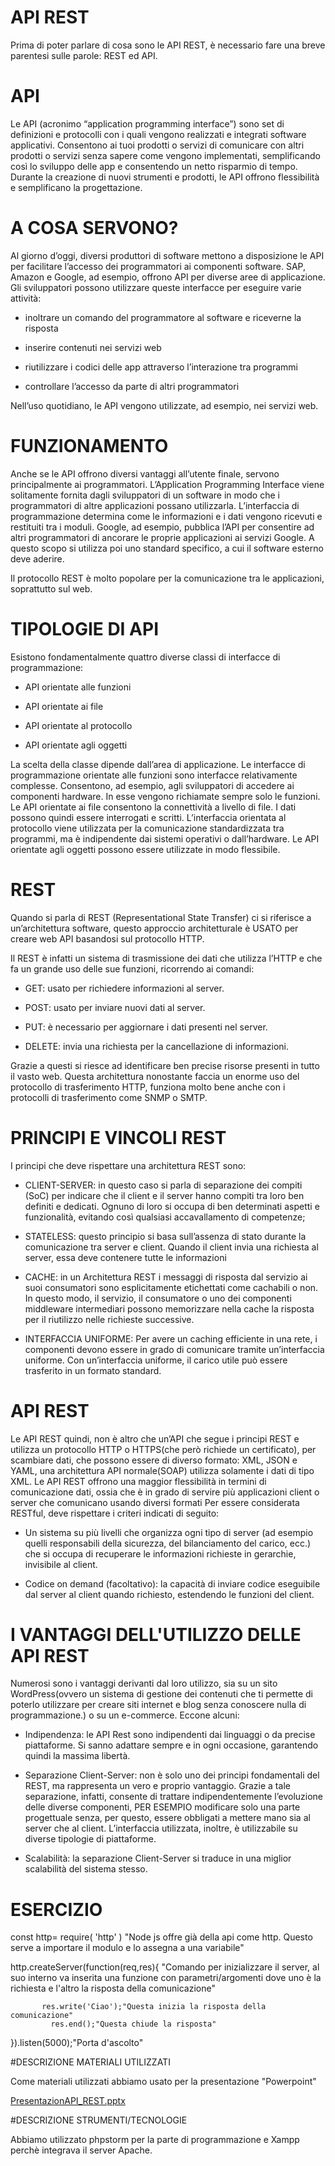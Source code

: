 
# API REST 

Prima di poter parlare di cosa sono le API REST, è necessario fare una breve parentesi sulle  parole: REST ed API. 
 
# API

Le API (acronimo “application programming interface”) sono set di definizioni e protocolli con i quali vengono realizzati e integrati software applicativi. Consentono ai tuoi prodotti o servizi di comunicare con altri prodotti o servizi senza sapere come vengono implementati, semplificando così lo sviluppo delle app e consentendo un netto risparmio di tempo. Durante la creazione di nuovi strumenti e prodotti, le API offrono flessibilità e semplificano la progettazione. 
 
# A COSA SERVONO?

Al giorno d’oggi, diversi produttori di software mettono a disposizione le API per facilitare l’accesso dei programmatori ai componenti software. SAP, Amazon e Google, ad esempio, offrono API per diverse aree di applicazione. Gli sviluppatori possono utilizzare queste interfacce per eseguire varie attività:

- inoltrare un comando del programmatore al software e riceverne la risposta

- inserire contenuti nei servizi web

- riutilizzare i codici delle app attraverso l’interazione tra programmi

- controllare l’accesso da parte di altri programmatori

Nell’uso quotidiano, le API vengono utilizzate, ad esempio, nei servizi web.

# FUNZIONAMENTO 

Anche se le API offrono diversi vantaggi all’utente finale, servono principalmente ai programmatori. L’Application Programming Interface viene solitamente fornita dagli sviluppatori di un software in modo che i programmatori di altre applicazioni possano utilizzarla. L’interfaccia di programmazione determina come le informazioni e i dati vengono ricevuti e restituiti tra i moduli. Google, ad esempio, pubblica l’API per consentire ad altri programmatori di ancorare le proprie applicazioni ai servizi Google. A questo scopo si utilizza poi uno standard specifico, a cui il software esterno deve aderire.

Il protocollo REST è molto popolare per la comunicazione tra le applicazioni, soprattutto sul web.

# TIPOLOGIE DI API 

Esistono fondamentalmente quattro diverse classi di interfacce di programmazione:

- API orientate alle funzioni  

- API orientate ai file 

- API orientate al protocollo  

- API orientate agli oggetti 

La scelta della classe dipende dall’area di applicazione. Le interfacce di programmazione orientate alle funzioni sono interfacce relativamente complesse. Consentono, ad esempio, agli sviluppatori di accedere ai componenti hardware. In esse vengono richiamate sempre solo le funzioni. Le API orientate ai file consentono la connettività a livello di file. I dati possono quindi essere interrogati e scritti. L’interfaccia orientata al protocollo viene utilizzata per la comunicazione standardizzata tra programmi, ma è indipendente dai sistemi operativi o dall’hardware. Le API orientate agli oggetti possono essere utilizzate in modo flessibile.

# REST
 
Quando si parla di REST (Representational State Transfer) ci si riferisce a un’architettura software, questo approccio architetturale è USATO per creare web API basandosi sul protocollo HTTP. 

Il REST è infatti un sistema di trasmissione dei dati che utilizza l’HTTP e che fa un grande uso delle sue funzioni, ricorrendo ai comandi: 

- GET: usato per richiedere informazioni al server. 

- POST: usato per inviare nuovi dati al server. 

- PUT: è necessario per aggiornare i dati presenti nel server. 

- DELETE: invia una richiesta per la cancellazione di informazioni. 

Grazie a questi si riesce ad identificare ben precise risorse presenti in tutto il vasto web. Questa architettura nonostante faccia un enorme uso del protocollo di trasferimento HTTP, funziona molto bene anche con i protocolli di trasferimento come SNMP o SMTP. 
 
# PRINCIPI E VINCOLI REST

I principi che deve rispettare una architettura REST sono:

- CLIENT-SERVER: in questo caso si parla di separazione dei compiti (SoC) per indicare che il client e il server hanno compiti tra loro ben definiti e dedicati. Ognuno di loro si occupa di ben determinati aspetti e funzionalità, evitando così qualsiasi accavallamento di competenze;

- STATELESS: questo principio si basa sull’assenza di stato durante la comunicazione tra server e client. Quando il client invia una richiesta al server, essa deve contenere tutte le informazioni

- CACHE: in un Architettura REST i messaggi di risposta dal servizio ai suoi consumatori sono esplicitamente etichettati come cachabili o non. In questo modo, il servizio, il consumatore o uno dei componenti middleware intermediari possono memorizzare nella cache la risposta per il riutilizzo nelle richieste successive.

- INTERFACCIA UNIFORME: Per avere un caching efficiente in una rete, i componenti devono essere in grado di comunicare tramite un’interfaccia uniforme. Con un’interfaccia uniforme, il carico utile può essere trasferito in un formato standard.
 
# API REST  

Le API REST quindi, non è altro che un’API che segue i principi REST e utilizza un protocollo HTTP o HTTPS(che però richiede un certificato), per scambiare dati, che possono essere di diverso formato: XML, JSON e YAML, una architettura API normale(SOAP) utilizza solamente i dati di tipo XML. Le API REST offrono una maggior flessibilità in termini di comunicazione dati, ossia che è in grado di servire più applicazioni client o server che comunicano usando diversi formati 
Per essere considerata RESTful, deve rispettare i criteri indicati di seguito:

- Un sistema su più livelli che organizza ogni tipo di server (ad esempio quelli responsabili della sicurezza, del bilanciamento del carico, ecc.) che si occupa di recuperare le informazioni richieste in gerarchie, invisibile al client.

- Codice on demand (facoltativo): la capacità di inviare codice eseguibile dal server al client quando richiesto, estendendo le funzioni del client. 

# I VANTAGGI DELL'UTILIZZO DELLE API REST

Numerosi sono i vantaggi derivanti dal loro utilizzo, sia su un sito WordPress(ovvero un sistema di gestione dei contenuti che ti permette di poterlo utilizzare per creare siti internet e blog senza conoscere nulla di programmazione.) o su un e-commerce. Eccone alcuni: 

- Indipendenza: le API Rest sono indipendenti dai linguaggi o da precise piattaforme. Si sanno adattare sempre e in ogni occasione, garantendo quindi la massima libertà. 

- Separazione Client-Server: non è solo uno dei principi fondamentali del REST, ma rappresenta un vero e proprio vantaggio. Grazie a tale separazione, infatti, consente di trattare indipendentemente l’evoluzione delle diverse componenti, PER ESEMPIO modificare solo una parte progettuale senza, per questo, essere obbligati a mettere mano sia al server che al client. L’interfaccia utilizzata, inoltre, è utilizzabile su diverse tipologie di piattaforme. 

- Scalabilità: la separazione Client-Server si traduce in una miglior scalabilità del sistema stesso. 
 
# ESERCIZIO

const http= require( 'http' ) "Node js offre già della api come http. Questo serve a importare il modulo e lo assegna a una variabile"
 
http.createServer(function(req,res){ "Comando per inizializzare il server, al suo interno va inserita una funzione con parametri/argomenti dove uno è la richiesta e l'altro la risposta della comunicazione"
	
           res.write('Ciao');"Questa inizia la risposta della comunicazione"
	         res.end();"Questa chiude la risposta"
 
}).listen(5000);"Porta d'ascolto"
 
 #DESCRIZIONE MATERIALI UTILIZZATI
 
 Come materiali utilizzati abbiamo usato per la presentazione "Powerpoint"
 
[PresentazionAPI_REST.pptx](https://github.com/Simone570/Readme_ApiRest/files/6500410/PresentazionAPI_REST.pptx)
 
 #DESCRIZIONE STRUMENTI/TECNOLOGIE
 
 Abbiamo utilizzato phpstorm per la parte di programmazione e Xampp perchè integrava il server Apache.
